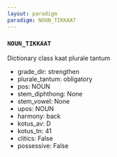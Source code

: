 ```yaml
---
layout: paradigm
paradigm: NOUN_TIKKAAT
---
```

### ` NOUN_TIKKAAT `

Dictionary class kaat plurale tantum
* grade_dir: strengthen
* plurale_tantum: obligatory
* pos: NOUN
* stem_diphthong: None
* stem_vowel: None
* upos: NOUN
* harmony: back
* kotus_av: D
* kotus_tn: 41
* clitics: False
* possessive: False

